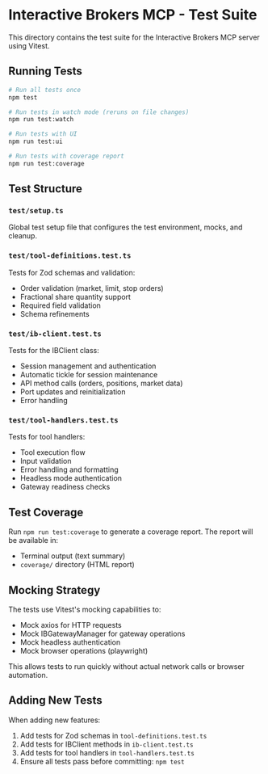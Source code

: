 # Interactive Brokers MCP - Test Suite

This directory contains the test suite for the Interactive Brokers MCP server using Vitest.

## Running Tests

```bash
# Run all tests once
npm test

# Run tests in watch mode (reruns on file changes)
npm run test:watch

# Run tests with UI
npm run test:ui

# Run tests with coverage report
npm run test:coverage
```

## Test Structure

### `test/setup.ts`
Global test setup file that configures the test environment, mocks, and cleanup.

### `test/tool-definitions.test.ts`
Tests for Zod schemas and validation:
- Order validation (market, limit, stop orders)
- Fractional share quantity support
- Required field validation
- Schema refinements

### `test/ib-client.test.ts`
Tests for the IBClient class:
- Session management and authentication
- Automatic tickle for session maintenance
- API method calls (orders, positions, market data)
- Port updates and reinitialization
- Error handling

### `test/tool-handlers.test.ts`
Tests for tool handlers:
- Tool execution flow
- Input validation
- Error handling and formatting
- Headless mode authentication
- Gateway readiness checks

## Test Coverage

Run `npm run test:coverage` to generate a coverage report. The report will be available in:
- Terminal output (text summary)
- `coverage/` directory (HTML report)

## Mocking Strategy

The tests use Vitest's mocking capabilities to:
- Mock axios for HTTP requests
- Mock IBGatewayManager for gateway operations
- Mock headless authentication
- Mock browser operations (playwright)

This allows tests to run quickly without actual network calls or browser automation.

## Adding New Tests

When adding new features:
1. Add tests for Zod schemas in `tool-definitions.test.ts`
2. Add tests for IBClient methods in `ib-client.test.ts`
3. Add tests for tool handlers in `tool-handlers.test.ts`
4. Ensure all tests pass before committing: `npm test`

